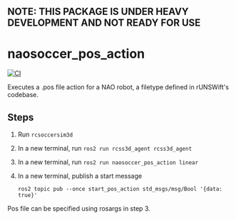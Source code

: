 ## NOTE: THIS PACKAGE IS UNDER HEAVY DEVELOPMENT AND NOT READY FOR USE


# naosoccer_pos_action

[![CI](https://github.com/ijnek/naosoccer_pos_action/actions/workflows/main.yml/badge.svg)](https://github.com/ijnek/naosoccer_pos_action/actions/workflows/main.yml)

Executes a .pos file action for a NAO robot, a filetype defined in rUNSWift's codebase.

## Steps

1. Run `rcsoccersim3d`
2. In a new terminal, run `ros2 run rcss3d_agent rcss3d_agent`
3. In a new terminal, run `ros2 run naosoccer_pos_action linear`
4. In a new terminal, publish a start message 
  
    `ros2 topic pub --once start_pos_action std_msgs/msg/Bool '{data: true}'`

Pos file can be specified using rosargs in step 3.
